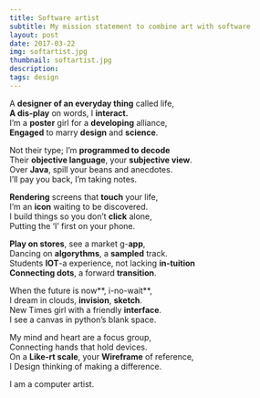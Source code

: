 ```yaml
---
title: Software artist
subtitle: My mission statement to combine art with software
layout: post
date: 2017-03-22
img: softartist.jpg
thumbnail: softartist.jpg
description: 
tags: design
---
```

A **designer of an everyday thing** called life,  
**A dis-play** on words, I **interact.**  
I’m a **poster** girl for a **developing** alliance,  
**Engaged** to marry **design** and **science**.

Not their type; I’m **programmed to decode**  
Their **objective language**, your **subjective view**.  
Over **Java**, spill your beans and anecdotes.  
I’ll pay you back, I’m taking notes.

**Rendering** screens that **touch** your life,  
I’m an **icon** waiting to be discovered.  
I build things so you don’t **click** alone,  
Putting the ‘I’ first on your phone.

**Play on stores**, see a market g-**app**,  
Dancing on **algorythms**, a **sampled** track.  
Students **IOT**-a experience, not lacking **in-tuition**  
**Connecting dots**, a forward **transition**.

When the future is now**, i-no-wait**,  
I dream in clouds, **invision**, **sketch**.  
New Times girl with a friendly **interface**.  
I see a canvas in python’s blank space.

My mind and heart are a focus group,  
Connecting hands that hold devices.  
On a **Like-rt scale**, your **Wireframe** of reference,  
I Design thinking of making a difference.

I am a computer artist.